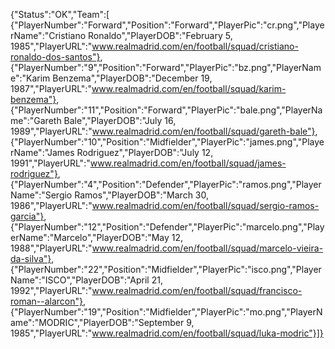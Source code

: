 {"Status":"OK","Team":[
{"PlayerNumber":"Forward","Position":"Forward","PlayerPic":"cr.png","PlayerName":"Cristiano Ronaldo","PlayerDOB":"February 5, 1985","PlayerURL":"www.realmadrid.com/en/football/squad/cristiano-ronaldo-dos-santos"},
{"PlayerNumber":"9","Position":"Forward","PlayerPic":"bz.png","PlayerName":"Karim Benzema","PlayerDOB":"December 19, 1987","PlayerURL":"www.realmadrid.com/en/football/squad/karim-benzema"},
{"PlayerNumber":"11","Position":"Forward","PlayerPic":"bale.png","PlayerName":"Gareth Bale","PlayerDOB":"July 16, 1989","PlayerURL":"www.realmadrid.com/en/football/squad/gareth-bale"},
{"PlayerNumber":"10","Position":"Midfielder","PlayerPic":"james.png","PlayerName":"James Rodriguez","PlayerDOB":"July 12, 1991","PlayerURL":"www.realmadrid.com/en/football/squad/james-rodriguez"},
{"PlayerNumber":"4","Position":"Defender","PlayerPic":"ramos.png","PlayerName":"Sergio Ramos","PlayerDOB":"March 30, 1986","PlayerURL":"www.realmadrid.com/en/football/squad/sergio-ramos-garcia"},
{"PlayerNumber":"12","Position":"Defender","PlayerPic":"marcelo.png","PlayerName":"Marcelo","PlayerDOB":"May 12, 1988","PlayerURL":"www.realmadrid.com/en/football/squad/marcelo-vieira-da-silva"},
{"PlayerNumber":"22","Position":"Midfielder","PlayerPic":"isco.png","PlayerName":"ISCO","PlayerDOB":"April 21, 1992","PlayerURL":"www.realmadrid.com/en/football/squad/francisco-roman--alarcon"},
{"PlayerNumber":"19","Position":"Midfielder","PlayerPic":"mo.png","PlayerName":"MODRIC","PlayerDOB":"September 9, 1985","PlayerURL":"www.realmadrid.com/en/football/squad/luka-modric"}]}
